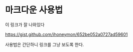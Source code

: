 마크다운 사용법
=================

이 링크가 잘 나와있다

<https://gist.github.com/ihoneymon/652be052a0727ad59601>

사용법은 간단하니 링크를 그냥 보도록 한다.
